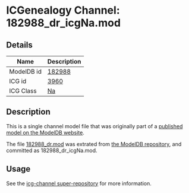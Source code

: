 # ICGenealogy Channel: 182988\_dr\_icgNa.mod

## Details

Name | Description
---- | -----------
ModelDB id | [182988](http://senselab.med.yale.edu/ModelDB/ShowModel.cshtml?model=182988)
ICG id | [3960](http://icg.neurotheory.ox.ac.uk/channels/2/3960)
ICG Class | [Na](http://icg.neurotheory.ox.ac.uk/channels/2)

## Description

This is a single channel model file that was originally part of a [published model on the ModelDB website](http://senselab.med.yale.edu/mModelDB/ShowModel.cshtml?model=182988).

The file [182988\_dr.mod](182988_dr_icgNa.mod) was extrated from [the ModelDB repository](http://senselab.med.yale.edu/ModelDB/ShowModel.cshtml?model=182988), and committed as 182988\_dr\_icgNa.mod.

## Usage

See the [icg-channel super-repository](https://github.com/icgenealogy/icg-channels) for more information.